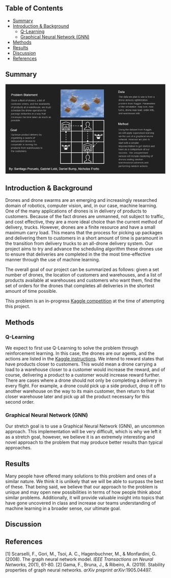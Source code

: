 ## Table of Contents

* [Summary](#summary)
* [Introduction & Background](#introduction--background)
  * [Q-Learning](#q-learning)
  * [Graphical Neural Network (GNN)](#graphical-neural-network-gnn)
* [Methods](#methods)
* [Results](#results)
* [Discussion](#discussion)
* [References](#references)

## Summary

<img src="img/infographic.png"/>

## Introduction & Background
Drones and drone swarms are an emerging and increasingly researched domain of robotics, computer vision, and, in our case, machine learning. One of the many applications of drones is in delivery of products to customers. Because of the fact drones are unmanned, not subject to traffic, and cost effective, they are a more ideal choice than the current method of delivery, trucks. However, drones are a finite resource and have a small maximum carry load. This means that the process for picking up packages and delivering them to customers in a short amount of time is paramount in the transition from delivery trucks to an all-drone delivery system. Our project aims to try and advance the scheduling algorithm these drones use to ensure that deliveries are completed in the the most time-effective manner through the use of machine learning.

The overall goal of our project can be summarized as follows: given a set number of drones, the location of customers and warehouses, and a list of products available at warehouses and customers who want them, find the set of orders for the drones that completes all deliveries in the shortest amount of time possible.

This problem is an in-progress [Kaggle competition](https://www.kaggle.com/c/hashcode-drone-delivery/overview) at the time of attempting this project.

## Methods

### Q-Learning
We expect to first use Q-Learning to solve the problem through reinforcement learning. In this case, the drones are our agents, and the actions are listed in the [Kaggle instructions](https://www.kaggle.com/c/hashcode-drone-delivery/data?select=hashcode_delivery_instructions.pdf). We intend to reward states that have products closer to customers. This would mean a drone carrying a load to a warehouse closer to a customer would increase the reward, and of course, delivering a product to a customer would increase reward further. There are cases where a drone should not only be completing a delivery in every flight. For example, a drone could pick up a side product, drop it off to another warehouse on the way to its main customer, then return to that closer warehouse later and pick up all the product necessary for this second order. 

### Graphical Neural Network (GNN)
Our stretch goal is to use a Graphical Neural Network (GNN), an uncommon approach. This implementation will be very difficult, which is why we left it as a stretch goal, however, we believe it is an extremely interesting and novel approach to the problem that may produce better results than typical approaches.

## Results

Many people have offered many solutions to this problem and ones of a similar nature. We think it is unlikely that we will be able to surpass the best of these. That being said, we believe that our approach to the problem is unique and may open new possibilities in terms of how people think about similar problems. Additionally, it will provide valuable insight into topics that have gone uncovered in class and increase our teams understanding of machine learning in a broader sense, our ultimate goal.

## Discussion



## References
[1] Scarselli, F., Gori, M., Tsoi, A. C., Hagenbuchner, M., & Monfardini, G. (2008). The graph neural network model. _IEEE Transactions on Neural Networks_, 20(1), 61-80.
[2] Gama, F., Bruna, J., & Ribeiro, A. (2019). Stability properties of graph neural networks. _arXiv preprint arXiv_:1905.04497.

